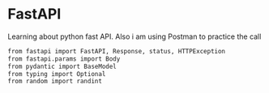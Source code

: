# FastAPI

Learning about python fast API.
Also i am using Postman to practice the call

```bash
from fastapi import FastAPI, Response, status, HTTPException
from fastapi.params import Body
from pydantic import BaseModel
from typing import Optional
from random import randint
```